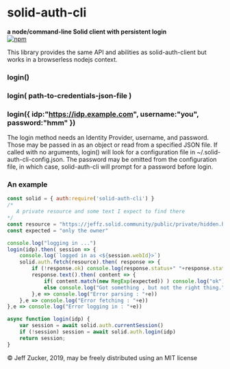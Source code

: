 # solid-auth-cli
**a node/command-line Solid client with persistent login**
<br><a href="http://badge.fury.io/js/solid-auth-cli">![npm](https://badge.fury.io/js/solid-auth-cli.svg)</a>

This library provides the same API and abilities as solid-auth-client
but works in a browserless nodejs context. 

### login()
### login( path-to-credentials-json-file )
### login({ idp:"https://idp.example.com", username:"you", password:"hmm" })

The login method needs an Identity Provider, username, and password.  Those may be passed in as an object or read from a specified JSON file.  If called with no arguments, login() will look for a configuration file in ~/.solid-auth-cli-config.json. The password may be omitted from the configuration file, in which case, solid-auth-cli will prompt for a password before login.

### An example
```javascript
const solid = { auth:require('solid-auth-cli') }
/*
   A private resource and some text I expect to find there
*/
const resource = "https://jeffz.solid.community/public/private/hidden.html"
const expected = "only the owner"                                 

console.log("logging in ...")
login(idp).then( session => {
    console.log(`logged in as <${session.webId}>`)
    solid.auth.fetch(resource).then( response => {
        if (!response.ok) console.log(response.status+" "+response.statusText)
        response.text().then( content => {
            if( content.match(new RegExp(expected)) ) console.log("ok")
            else console.log("Got something , but not the right thing.")
        },e => console.log("Error parsing : "+e))
    },e => console.log("Error fetching : "+e))
},e => console.log("Error logging in : "+e))

async function login(idp) {
    var session = await solid.auth.currentSession()
    if (!session) session = await solid.auth.login(idp)
    return session;
}
```



&copy; Jeff Zucker, 2019, may be freely distributed using an MIT license
